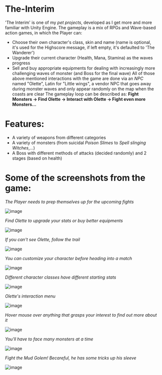 # The-Interim
'The Interim' is one of my _pet projects_, developed as I get more and more familiar with Unity Engine. The gameplay is a mix of RPGs and Wave-based action games, in which the Player can:
  + Choose their own character's class, skin and name (name is optional, it's used for the Highscore message, if left empty, it's defaulted to 'The Wanderer')
  + Upgrade their current character (Health, Mana, Stamina) as the waves progress
  + Sell and buy appropriate equipments for dealing with increasingly more challenging waves of monster (and Boss for the final wave)
All of those above mentioned interactions with the game are done via an _NPC_ named "Olette", Latin for "Little wings", a vendor NPC that goes away during monster waves and only appear randomly on the map when the coasts are clear
The gameplay loop can be described as: **Fight Monsters -> Find Olette -> Interact with Olette -> Fight even more Monsters...**

# Features:
  + A variety of weapons from different categories
  + A variety of monsters (from suicidal _Poison Slimes_ to _Spell slinging Witches_,...)
  + A Boss with different methods of attacks (decided randomly) and 2 stages (based on health)

# Some of the screenshots from the game:

_The Player needs to prep themselves up for the upcoming fights_

![image](https://github.com/DucTato/The-Interim/assets/65166409/731d2b91-cc00-4c97-9d0a-6eb0a4bc3db1)

_Find Olette to upgrade your stats or buy better equipments_

![image](https://github.com/DucTato/The-Interim/assets/65166409/ef867ee1-646c-4c77-a4f9-6a7510f55e18)

_If you can't see Olette, follow the trail_

![image](https://github.com/DucTato/The-Interim/assets/65166409/768533e2-700d-4d24-a28c-f0034dd7c206)

_You can customize your character before heading into a match_

![image](https://github.com/DucTato/The-Interim/assets/65166409/8f40f07a-948a-4cda-b5df-5ec969232b3f)

_Different character classes have different starting stats_

![image](https://github.com/DucTato/The-Interim/assets/65166409/e56d01bf-29cf-4ad9-8873-f90d951d41be)

_Olette's interaction menu_

![image](https://github.com/DucTato/The-Interim/assets/65166409/7a8e0c61-281d-44f7-97d2-82c59c650ac4)

_Hover mouse over anything that grasps your interest to find out more about it_

![image](https://github.com/DucTato/The-Interim/assets/65166409/48b63679-2f7e-4dcd-b977-fdead9770038)

_You'll have to face many monsters at a time_

![image](https://github.com/DucTato/The-Interim/assets/65166409/d3809113-f7b7-45d2-a09e-204d74aa0949)


_Fight the Mud Golem! Becareful, he has some tricks up his sleeve_

![image](https://github.com/DucTato/The-Interim/assets/65166409/95a2dc03-fe02-458f-892c-e73a8885821c)

